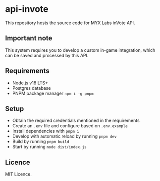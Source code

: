 # api-invote

This repository hosts the source code for MYX Labs inVote API.

## Important note

This system requires you to develop a custom in-game integration, which can be saved and processed by this API.

## Requirements

- Node.js v18 LTS+
- Postgres database
- PNPM package manager `npm i -g pnpm`

## Setup

- Obtain the required credentials mentioned in the requirements
- Create an `.env` file and configure based on `.env.example`
- Install dependencies with `pnpm i`
- Develop with automatic reload by running `pnpm dev`
- Build by running `pnpm build`
- Start by running `node dist/index.js`

## Licence

MIT Licence.
